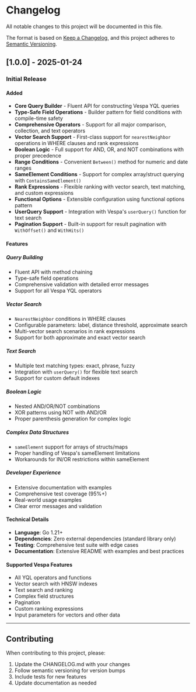 # Changelog

All notable changes to this project will be documented in this file.

The format is based on [Keep a Changelog](https://keepachangelog.com/en/1.0.0/),
and this project adheres to [Semantic Versioning](https://semver.org/spec/v2.0.0.html).

## [1.0.0] - 2025-01-24

### Initial Release

#### Added
- **Core Query Builder** - Fluent API for constructing Vespa YQL queries
- **Type-Safe Field Operations** - Builder pattern for field conditions with compile-time safety
- **Comprehensive Operators** - Support for all major comparison, collection, and text operators
- **Vector Search Support** - First-class support for `nearestNeighbor` operations in WHERE clauses and rank expressions
- **Boolean Logic** - Full support for AND, OR, and NOT combinations with proper precedence
- **Range Conditions** - Convenient `Between()` method for numeric and date ranges
- **SameElement Conditions** - Support for complex array/struct querying with `ContainsSameElement()`
- **Rank Expressions** - Flexible ranking with vector search, text matching, and custom expressions
- **Functional Options** - Extensible configuration using functional options pattern
- **UserQuery Support** - Integration with Vespa's `userQuery()` function for text search
- **Pagination Support** - Built-in support for result pagination with `WithOffset()` and `WithHits()`

#### Features

##### Query Building
- Fluent API with method chaining
- Type-safe field operations
- Comprehensive validation with detailed error messages
- Support for all Vespa YQL operators

##### Vector Search
- `NearestNeighbor` conditions in WHERE clauses
- Configurable parameters: label, distance threshold, approximate search
- Multi-vector search scenarios in rank expressions
- Support for both approximate and exact vector search

##### Text Search
- Multiple text matching types: exact, phrase, fuzzy
- Integration with `userQuery()` for flexible text search
- Support for custom default indexes

##### Boolean Logic
- Nested AND/OR/NOT combinations
- XOR patterns using NOT with AND/OR
- Proper parenthesis generation for complex logic

##### Complex Data Structures
- `sameElement` support for arrays of structs/maps
- Proper handling of Vespa's sameElement limitations
- Workarounds for IN/OR restrictions within sameElement

##### Developer Experience
- Extensive documentation with examples
- Comprehensive test coverage (95%+)
- Real-world usage examples
- Clear error messages and validation

#### Technical Details
- **Language**: Go 1.21+
- **Dependencies**: Zero external dependencies (standard library only)
- **Testing**: Comprehensive test suite with edge cases
- **Documentation**: Extensive README with examples and best practices

#### Supported Vespa Features
- All YQL operators and functions
- Vector search with HNSW indexes
- Text search and ranking
- Complex field structures
- Pagination
- Custom ranking expressions
- Input parameters for vectors and other data

---

## Contributing

When contributing to this project, please:
1. Update the CHANGELOG.md with your changes
2. Follow semantic versioning for version bumps
3. Include tests for new features
4. Update documentation as needed
